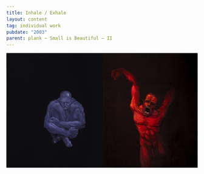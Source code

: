 ```yaml
---
title: Inhale / Exhale
layout: content
tag: individual work
pubdate: "2003"
parent: plank ~ Small is Beautiful – II
---
```

![](assets/img/inhale-exhale-2004-oil-and-acrylic-on-canvas-91-x-152-cm.jpg)